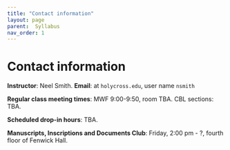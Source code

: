 ```yaml
---
title: "Contact information"
layout: page
parent:  Syllabus
nav_order: 1
---
```


# Contact information

**Instructor**: Neel Smith.  **Email**: at `holycross.edu`, user name `nsmith`

**Regular class meeting times**:  MWF 9:00-9:50, room TBA.  CBL sections: TBA. 

**Scheduled drop-in hours**:  TBA.

**Manuscripts, Inscriptions and Documents Club**:  Friday, 2:00 pm - ?, fourth floor of Fenwick Hall.

